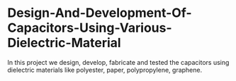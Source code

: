 # Design-And-Development-Of-Capacitors-Using-Various-Dielectric-Material
In this project we design, develop, fabricate and tested the capacitors using dielectric materials like polyester, paper, polypropylene, graphene.
